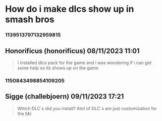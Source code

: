 # How do i make dlcs show up in smash bros
### 1139513797132959815
## Honorificus (honorificus) 08/11/2023 11:01 

> I installed dlcs pack for the game and i was wondering if i can get some help so its shows up on the game

### 1150843498854109205
## Sigge (challebjoern) 09/11/2023 17:21 

> Which DLC´s did you install? Alot of DLC´s are just customization for the Mii

